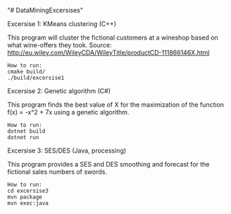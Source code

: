 "# DataMiningExcersises" 

Excersise 1: KMeans clustering (C++)

This program will cluster the fictional customers at a wineshop based on what wine-offers they took.
Source: http://eu.wiley.com/WileyCDA/WileyTitle/productCD-111866146X.html

    How to run:
    cmake build/
    ./build/excersise1

Excersise 2: Genetic algorithm (C#)

This program finds the best value of X for the maximization of the function f(x) = -x^2 + 7x using a genetic algorithm. 

    How to run:
    dotnet build
    dotnet run

Excersise 3: SES/DES (Java, processing)

This program provides a SES and DES smoothing and forecast for the fictional sales numbers of swords. 

    How to run:
    cd excersise3
    mvn package
    mvn exec:java


